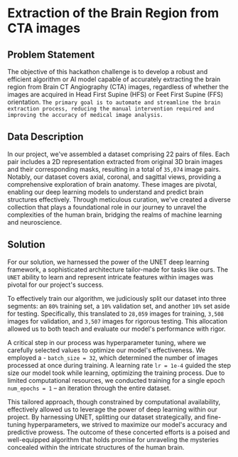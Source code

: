 # Extraction of the Brain Region from CTA images 
## Problem Statement
The objective of this hackathon challenge is to develop a robust and efficient algorithm or AI model capable of accurately extracting the brain region from Brain CT Angiography (CTA) images, regardless of whether the images are acquired in Head First Supine (HFS) or Feet First Supine (FFS) orientation. `The primary goal is to automate and streamline the brain extraction process, reducing the manual intervention required and improving the accuracy of medical image analysis.`

## Data Description
In our project, we've assembled a dataset comprising 22 pairs of files. Each pair includes a 2D representation extracted from original 3D brain images and their corresponding masks, resulting in a total of `35,074` image pairs. Notably, our dataset covers axial, coronal, and sagittal views, providing a comprehensive exploration of brain anatomy. These images are pivotal, enabling our deep learning models to understand and predict brain structures effectively. Through meticulous curation, we've created a diverse collection that plays a foundational role in our journey to unravel the complexities of the human brain, bridging the realms of machine learning and neuroscience.

## Solution
For our solution, we harnessed the power of the UNET deep learning framework, a sophisticated architecture tailor-made for tasks like ours. The `UNET` ability to learn and represent intricate features within images was pivotal for our project's success.

To effectively train our algorithm, we judiciously split our dataset into three segments: an `80%` training set, a `10%` validation set, and another `10%` set aside for testing. Specifically, this translated to `28,059` images for training, `3,508` images for validation, and `3,507` images for rigorous testing. This allocation allowed us to both teach and evaluate our model's performance with rigor.

A critical step in our process was hyperparameter tuning, where we carefully selected values to optimize our model's effectiveness. We employed a - `batch_size = 32`, which determined the number of images processed at once during training. A learning rate `lr = 1e-4` guided the step size our model took while learning, optimizing the training process. Due to limited computational resources, we conducted training for a single epoch `num_epochs = 1` – an iteration through the entire dataset.

This tailored approach, though constrained by computational availability, effectively allowed us to leverage the power of deep learning within our project. By harnessing UNET, splitting our dataset strategically, and fine-tuning hyperparameters, we strived to maximize our model's accuracy and predictive prowess. The outcome of these concerted efforts is a poised and well-equipped algorithm that holds promise for unraveling the mysteries concealed within the intricate structures of the human brain.
